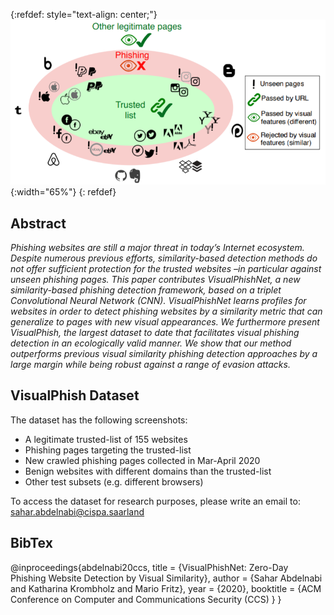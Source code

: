 {:refdef: style="text-align: center;"}
![teaser](images/teaser.PNG){:width="65%"}
{: refdef}

## Abstract

*Phishing websites are still a major threat in today’s Internet ecosystem. Despite numerous previous efforts, similarity-based detection methods do not offer sufficient protection for the trusted websites –in particular against unseen phishing pages. This paper contributes VisualPhishNet, a new similarity-based phishing detection framework, based on a triplet Convolutional Neural Network (CNN). VisualPhishNet learns profiles for websites in order to detect phishing websites by a similarity metric that can generalize to pages with new visual appearances. We furthermore present VisualPhish, the largest dataset to date that facilitates visual phishing detection in an ecologically valid manner. We show that our method outperforms previous visual similarity phishing detection approaches by a large margin while being robust against a range of evasion attacks.*

## VisualPhish Dataset
The dataset has the following screenshots:

* A legitimate trusted-list of 155 websites
* Phishing pages targeting the trusted-list
* New crawled phishing pages collected in Mar-April 2020
* Benign websites with different domains than the trusted-list
* Other test subsets (e.g. different browsers)

To access the dataset for research purposes, please write an email to: sahar.abdelnabi@cispa.saarland

## BibTex

@inproceedings{abdelnabi20ccs,
title = {VisualPhishNet: Zero-Day Phishing Website Detection by Visual Similarity},
author = {Sahar Abdelnabi and Katharina Krombholz and Mario Fritz},
year = {2020},
booktitle = {ACM Conference on Computer and Communications Security (CCS) }
}
